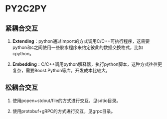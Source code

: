 # PY2C2PY

## 紧耦合交互

1. **Extending**：python通过import的方式调用C/C++可执行程序，这需要python和c之间使用一些胶水程序来约定彼此的数据交换格式，比如cpython。

2. **Embedding**：C/C++调用python解释器，执行python脚本，这种方式往往更复杂，需要Boost.Python等库，开发成本比较大。


## 松耦合交互
1. 使用popen+stdout/file的方式进行交互，见sdtio目录。
   
2. 使用protobuf+gRPC的方式进行交互，见grpc目录。